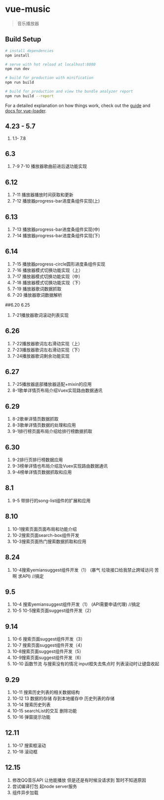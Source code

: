# vue-music

> 音乐播放器

## Build Setup

``` bash
# install dependencies
npm install

# serve with hot reload at localhost:8080
npm run dev

# build for production with minification
npm run build

# build for production and view the bundle analyzer report
npm run build --report
```

For a detailed explanation on how things work, check out the [guide](http://vuejs-templates.github.io/webpack/) and [docs for vue-loader](http://vuejs.github.io/vue-loader).

## 4.23 - 5.7
1. 1.1- 7.8
## 6.3

1. 7-9 7-10 播放器歌曲前进后退功能实现
## 6.12

1. 7-11 播放器播放时间获取和更新
2. 7-12 播放器progress-bar进度条组件实现(上)

## 6.13

1. 7-13 播放器progress-bar进度条组件实现(中)
2. 7-14 播放器progress-bar进度条组件实现(下)

## 6.14

1. 7-15 播放器progress-circle圆形进度条组件实现
2. 7-16 播放器模式切换功能实现（上）
3. 7-17 播放器模式切换功能实现（中）
4. 7-18 播放器模式切换功能实现（下）
5. 7-19 播放器歌词数据抓取
6. 7-20 播放器歌词数据解析

##6.20 6.25
1. 7-21播放器歌词滚动列表实现

## 6.26
1. 7-22播放器歌词左右滑动实现（上）
2. 7-23播放器歌词左右滑动实现（下）
3. 7-24播放器歌词剩余功能实现

## 6.27
1. 7-25播放器底部播放器适配+mixin的应用
2. 8-1歌单详情页布局介绍Vuex实现路由数据通讯

## 6.29
1. 8-2歌单详情页数据抓取
2. 8-3歌单详情页数据的处理和应用
3. 9-1排行榜页面布局介绍给排行榜数据抓取

## 6.30 
1. 9-2排行页排行榜数据应用
2. 9-3榜单详情也布局介绍及Vuex实现路由数据通讯
3. 9-4榜单详情页数据抓取和应用

## 8.1 
1. 9-5 带排行的song-list组件的扩展和应用

## 8.10
1. 10-1搜索页面页面布局和功能介绍
2. 10-2搜索页面search-box组件开发
3. 10-3搜索页面热门搜索数据抓取和应用

## 8.24
1. 10-4搜索yemiansuggest组件开发（1） (暴气 垃圾接口给我禁止跨域访问 苦啊 求API) //搞定

## 9.5 
1. 10-4 搜索yemiansuggest组件开发（1） (API需要申请代理) //搞定
2. 10-5 10-5搜索页面suggest组件开发（2）

## 9.14
1. 10-6 搜索页面suggest组件开发（3）
2. 10-7 搜索页面suggest组件开发（4）
3. 10-8搜索页面suggest组件开发（5）
4. 10-9搜索页面suggest组件开发（6）
5. 10-10 函数节流 与搜索没有的情况 input框失去焦点时 列表滚动时让键盘收起

## 9.29
1. 10-11 搜索历史列表的相关数据结构
2. 10-12 13 数据的存储 存到本地缓存中 历史列表的存储
3. 10-14 搜索历史列表
4. 10-15 searchList的交互 删除功能
5. 10-16 弹窗提示功能

## 12.11
1. 10-17 搜索框滚动
2. 10-18 滚动框

## 12.15
1. 修改QQ音乐API 让他能播放 但是还是有时候没请求到 暂时不知道原因
2. 尝试编译打包 起node server服务
3. 组件异步加载
